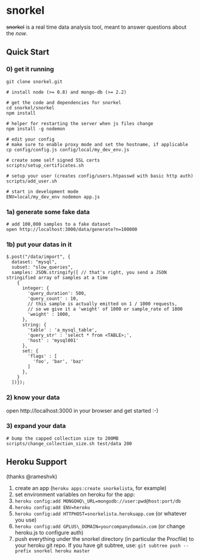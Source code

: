 snorkel
=======

<s>snorkel</s> is a real time data analysis tool, meant to answer
questions about the *now*.

## Quick Start

### 0) get it running

    git clone snorkel.git

    # install node (>= 0.8) and mongo-db (>= 2.2)

    # get the code and dependencies for snorkel
    cd snorkel/snorkel
    npm install

    # helper for restarting the server when js files change
    npm install -g nodemon

    # edit your config
    # make sure to enable proxy mode and set the hostname, if applicable
    cp config/config.js config/local/my_dev_env.js

    # create some self signed SSL certs
    scripts/setup_certificates.sh

    # setup your user (creates config/users.htpasswd with basic http auth)
    scripts/add_user.sh

    # start in development mode
    ENV=local/my_dev_env nodemon app.js

### 1a) generate some fake data

    # add 100,000 samples to a fake dataset
    open http://localhost:3000/data/generate?n=100000

### 1b) put your datas in it

    $.post("/data/import", {
      dataset: "mysql",
      subset: "slow_queries",
      samples: JSON.stringify([ // that's right, you send a JSON stringified array of samples at a time
        {
          integer: {
            'query_duration': 500,
            'query_count' : 10,
            // this sample is actually emitted on 1 / 1000 requests,
            // so we give it a 'weight' of 1000 or sample_rate of 1000
            'weight' : 1000, 
          },
          string: {
            'table' : 'a_mysql_table',
            'query_str' : 'select * from <TABLE>;',
            'host' : 'mysql001'
          },
          set: {
            'flags' : [
              'foo', 'bar', 'baz'
            ]
          },
        }
      ])});

### 2) know your data

open http://localhost:3000 in your browser and get started :-)

### 3) expand your data

    # bump the capped collection size to 200MB
    scripts/change_collection_size.sh test/data 200

## Heroku Support

(thanks @rameshvk)

1. create an app (`heroku apps:create snorkelista`, for example)
2. set environment variables on heroku for the app:
  1. `heroku config:add MONGOHQ\_URL=mongodb://user:pwd@host:port/db`
  2. `heroku config:add ENV=heroku`
  3. `heroku config:add HTTPHOST=snorkelista.herokuapp.com` (or whatever you use)
  4. `heroku config:add GPLUS\_DOMAIN=yourcompanydomain.com` (or change heroku.js to configure auth)
1. push everything under the snorkel directory (in particular the Procfile) to your heroku git repo. If you have git subtree, use: `git subtree push --prefix snorkel heroku master`

